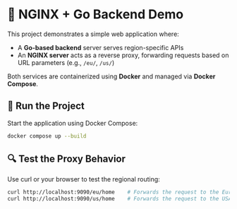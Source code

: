 # 🚀 NGINX + Go Backend Demo

This project demonstrates a simple web application where:

- A **Go-based backend** server serves region-specific APIs
- An **NGINX server** acts as a reverse proxy, forwarding requests based on URL parameters (e.g., `/eu/`, `/us/`)

Both services are containerized using **Docker** and managed via **Docker Compose**.

## 🧪 Run the Project
Start the application using Docker Compose:

```bash
docker compose up --build
```

## 🔍 Test the Proxy Behavior
Use curl or your browser to test the regional routing:

```bash
curl http://localhost:9090/eu/home    # Forwards the request to the Europe backend
curl http://localhost:9090/us/home    # Forwards the request to the USA backend
```

